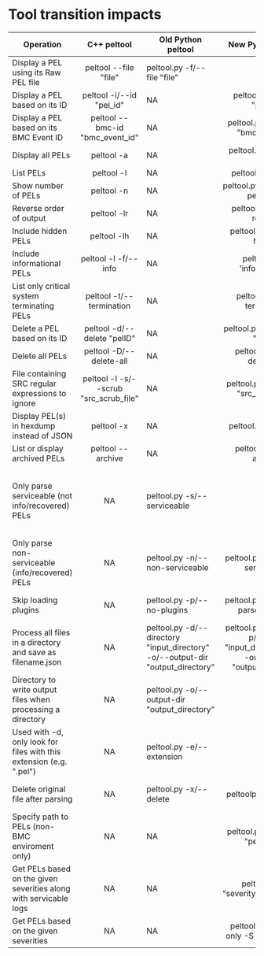 # Tool transition impacts

| Operation  | C++ peltool | Old Python peltool | New Python peltool | Who impactes |
| -----------|:-----------:|--------------------|:------------------:|:------------------:|
| Display a PEL using its Raw PEL file | peltool --file "file" | peltool.py -f/--file "file" | Same | No |
| Display a PEL based on its ID | peltool -i/--id "pel_id" | NA | peltool.py -i/--id "pel_id" | No |
| Display a PEL based on its BMC Event ID | peltool --bmc-id "bmc_event_id" | NA | peltool.py --bmc-id "bmc_event_id" | No | 
| Display all PELs | peltool -a | NA | peltool.py -a/--all-pels | No |
| List PELs | peltool -l | NA | peltool.py -l/--list | No |
| Show number of PELs | peltool -n | NA | peltool.py -n/--show-pel-count | No |
| Reverse order of output | peltool -lr | NA | peltool.py -l -r/--reverse | No |
| Include hidden PELs | peltool -lh | NA | peltool.py -l -H/--hidden | C++ tool users |
| Include informational PELs | peltool -l -f/--info | NA | peltool -l -S 'informational' | C++ tool users |
| List only critical system terminating PELs | peltool -t/--termination | NA | peltool.py -t/--termination | No | 
| Delete a PEL based on its ID | peltool -d/--delete "pelID" | NA | peltool.py -d/--delete "pelID" | No |
| Delete all PELs | peltool -D/--delete-all | NA | peltool.py -D/--delete-all | No |
| File containing SRC regular expressions to ignore | peltool -l -s/--scrub "src_scrub_file" | NA | peltool.py -l --scrub "src_scrub_file" | C++ tool users |
| Display PEL(s) in hexdump instead of JSON | peltool -x | NA | peltool.py -x/--hex | No |
| List or display archived PELs | peltool --archive | NA | peltool.py -A/--archive | No |
| Only parse serviceable (not info/recovered) PELs | NA | peltool.py -s/--serviceable | Same | No, is it needed? It is default operation for -l/-a/-n |
| Only parse non-serviceable (info/recovered) PELs | NA | peltool.py -n/--non-serviceable | peltool.py -N/--non-serviceable | Python tool users |
| Skip loading plugins | NA | peltool.py -p/--no-plugins | peltool.py -P/--skip-parser-plugins | No, dev only options |
| Process all files in a directory and save as filename.json | NA | peltool.py -d/--directory "input_directory" -o/--output-dir "output_directory" | peltool.py -j/--json -p/--path "input_directory" -o/--output-dir "output_directory" | Python tool users |
| Directory to write output files when processing a directory | NA | peltool.py -o/--output-dir "output_directory" | Same | No |
| Used with -d, only look for files with this extension (e.g. ".pel") | NA | peltool.py -e/--extension | Same | No |
| Delete original file after parsing | NA | peltool.py -x/--delete | peltoolpy -c/--clean | Python tool users |
| Specify path to PELs (non-BMC enviroment only) | NA | NA | peltool.py -p/--path "pels_path" | No
| Get PELs based on the given severities along with servicable logs | NA | NA | peltool.py -S "severity1,severity2,..." | No |
| Get PELs based on the given severities | NA | NA | peltool.py -l -O/--only -S "severity1,..." | No |

